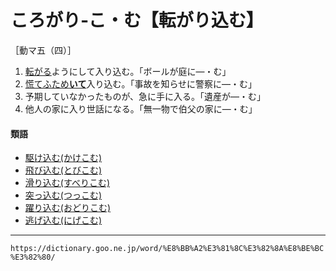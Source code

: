 # ころがり‐こ・む【転がり込む】

［動マ五（四）］

1. [転がる](ころがる（転がる）)ようにして入り込む。「ボールが庭に―・む」
2. [慌てふため**いて**](あわてふためく（慌てふためく）)入り込む。「事故を知らせに警察に―・む」
3. 予期していなかったものが、急に手に入る。「遺産が―・む」
4. 他人の家に入り世話になる。「無一物で伯父の家に―・む」
    

#### 類語

-   [駆け込む(かけこむ)](https://dictionary.goo.ne.jp/word/%E9%A7%86%E8%BE%BC%E3%82%80/#jn-39543)
-   [飛び込む(とびこむ)](https://dictionary.goo.ne.jp/word/%E9%A3%9B%E8%BE%BC%E3%82%80/#jn-159932)
-   [滑り込む(すべりこむ)](https://dictionary.goo.ne.jp/word/%E6%BB%91%E3%82%8A%E8%BE%BC%E3%82%80_%28%E3%81%99%E3%81%B9%E3%82%8A%E3%81%93%E3%82%80%29/#jn-119794)
-   [突っ込む(つっこむ)](https://dictionary.goo.ne.jp/word/%E7%AA%81%E3%81%A3%E8%BE%BC%E3%82%80/#jn-147656)
-   [躍り込む(おどりこむ)](https://dictionary.goo.ne.jp/word/%E8%BA%8D%E3%82%8A%E8%BE%BC%E3%82%80/#jn-32164)
-   [逃げ込む(にげこむ)](https://dictionary.goo.ne.jp/word/%E9%80%83%E8%BE%BC%E3%82%80/#jn-166624)

---
`https://dictionary.goo.ne.jp/word/%E8%BB%A2%E3%81%8C%E3%82%8A%E8%BE%BC%E3%82%80/`